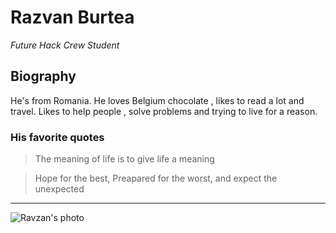 # Razvan Burtea

_Future Hack Crew Student_

## Biography

He's from Romania. He loves Belgium chocolate , likes to read a lot and travel. Likes to help people , solve problems and trying to live for a reason.

### His favorite quotes
>The meaning of life is to give life a meaning

> Hope for the best,  Preapared for the worst, and expect the unexpected

___

![Ravzan's photo](https://ca.slack-edge.com/T91PPTG9H-U012XAE7HHT-c560f0a890e8-48)
